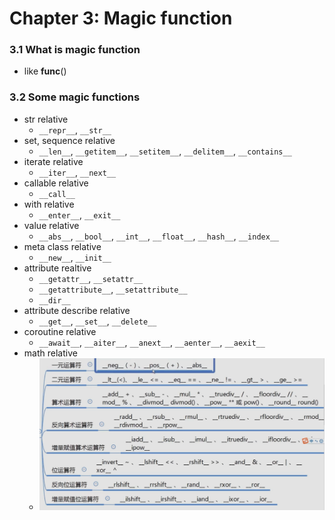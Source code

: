 # Chapter 3: Magic function

### 3.1 What is magic function
-  like __func__()

### 3.2 Some magic functions
- str relative
  - `__repr__`, `__str__`
- set, sequence relative
  - `__len__`, `__getitem__`, `__setitem__`, `__delitem__`, `__contains__`
- iterate relative
  - `__iter__`, `__next__`
- callable relative
  - `__call__`
- with relative
  - `__enter__`, `__exit__`
- value relative
  - `__abs__`, `__bool__`, `__int__`, `__float__`, `__hash__`, `__index__`
- meta class relative
  - `__new__`, `__init__`
- attribute realtive
  - `__getattr__`, `__setattr__`
  - `__getattribute__`, `__setattribute__`
  - `__dir__`
- attribute describe relative
  - `__get__`, `__set__`, `__delete__`
- coroutine relative
  - `__await__`, `__aiter__`, `__anext__`, `__aenter__`, `__aexit__`
- math relative
  - <img src="images/image-20200329035534000.png" alt="image-20200329035534000" style="zoom:50%;" />
